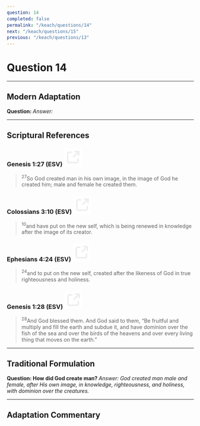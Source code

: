 ```yaml
---
question: 14
completed: false
permalink: "/keach/questions/14"
next: "/keach/questions/15"
previous: "/keach/questions/13"
---
```

# Question 14
---
## Modern Adaptation
<strong>
    Question:
</strong>

<em>
    Answer:
</em>

---
## Scriptural References
### Genesis 1:27 (ESV) <a href="https://biblegateway.com/passage/?search=Genesis+1%3A27&version=ESV"><img src="/assets/svg/link.svg"/></a>
> <sup>27</sup>So God created man in his own image, in the image of God he created him; male and female he created them.

### Colossians 3:10 (ESV) <a href="https://biblegateway.com/passage/?search=Colossians+3%3A10&version=ESV"><img src="/assets/svg/link.svg"/></a>
> <sup>10</sup>and have put on the new self, which is being renewed in knowledge after the image of its creator.

### Ephesians 4:24 (ESV) <a href="https://biblegateway.com/passage/?search=Ephesians+4%3A24&version=ESV"><img src="/assets/svg/link.svg"/></a>
> <sup>24</sup>and to put on the new self, created after the likeness of God in true righteousness and holiness.

### Genesis 1:28 (ESV) <a href="https://biblegateway.com/passage/?search=Genesis+1%3A28&version=ESV"><img src="/assets/svg/link.svg"/></a>
> <sup>28</sup>And God blessed them. And God said to them, “Be fruitful and multiply and fill the earth and subdue it, and have dominion over the fish of the sea and over the birds of the heavens and over every living thing that moves on the earth.”

---
## Traditional Formulation
<strong>
    Question: How did God create man?
</strong>

<em>
    Answer: God created man male and female, after His own image, in knowledge, righteousness, and holiness, with dominion over the creatures.
</em>

---
## Adaptation Commentary
